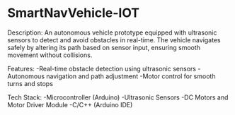 # SmartNavVehicle-IOT
Description:
An autonomous vehicle prototype equipped with ultrasonic sensors to detect and avoid obstacles in real-time. The vehicle navigates safely by altering its path based on sensor input, ensuring smooth movement without collisions.

Features:
-Real-time obstacle detection using ultrasonic sensors
-Autonomous navigation and path adjustment
-Motor control for smooth turns and stops

Tech Stack:
-Microcontroller (Arduino)
-Ultrasonic Sensors
-DC Motors and Motor Driver Module
-C/C++ (Arduino IDE)
